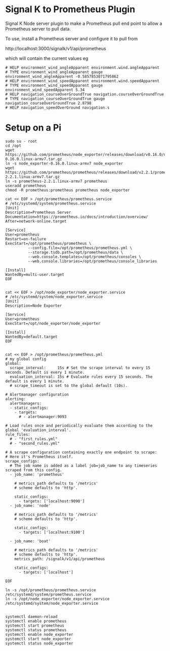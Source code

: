 # Signal K to Prometheus Plugin

Signal K Node server plugin to make a Prometheus pull end point to allow a Prometheus server to pull data.

To use, install a Prometheus server and configure it to pull from 

http://localhost:3000/signalk/v1/api/prometheus

which will contain the current values eg

    # HELP environment_wind_angleApparent environment.wind.angleApparent
    # TYPE environment_wind_angleApparent gauge
    environment_wind_angleApparent -0.5857853071795862
    # HELP environment_wind_speedApparent environment.wind.speedApparent
    # TYPE environment_wind_speedApparent gauge
    environment_wind_speedApparent 5.34
    # HELP navigation_courseOverGroundTrue navigation.courseOverGroundTrue
    # TYPE navigation_courseOverGroundTrue gauge
    navigation_courseOverGroundTrue 2.8798
    # HELP navigation_speedOverGround navigation.s


# Setup on a Pi


    sudo su - root
    cd /opt
    wget https://github.com/prometheus/node_exporter/releases/download/v0.16.0/node_exporter-0.16.0.linux-armv7.tar.gz
    ln -s node_exporter-0.16.0.linux-armv7 node_exporter
    wget https://github.com/prometheus/prometheus/releases/download/v2.2.1/prometheus-2.2.1.linux-armv7.tar.gz
    ln -s prometheus-2.2.1.linux-armv7 prometheus
    useradd prometheus
    chmod -R prometheus:prometheus prometheus node_exporter

    cat << EOF > /opt/prometheus/prometheus.service
    # /etc/systemd/system/prometheus.service
    [Unit]
    Description=Prometheus Server
    Documentation=https://prometheus.io/docs/introduction/overview/
    After=network-online.target

    [Service]
    User=prometheus
    Restart=on-failure
    ExecStart=/opt/prometheus/prometheus \
              --config.file=/opt/prometheus/prometheus.yml \
              --storage.tsdb.path=/opt/prometheus/data \
              --web.console.templates=/opt/prometheus/consoles \
              --web.console.libraries=/opt/prometheus/console_libraries

    [Install]
    WantedBy=multi-user.target
    EOF


    cat << EOF > /opt/node_exporter/node_exporter.service
    # /etc/systemd/system/node_exporter.service
    [Unit]
    Description=Node Exporter

    [Service]
    User=prometheus
    ExecStart=/opt/node_exporter/node_exporter

    [Install]
    WantedBy=default.target
    EOF


    cat << EOF > /opt/prometheus/prometheus.yml
    # my global config
    global:
      scrape_interval:     15s # Set the scrape interval to every 15 seconds. Default is every 1 minute.
      evaluation_interval: 15s # Evaluate rules every 15 seconds. The default is every 1 minute.
      # scrape_timeout is set to the global default (10s).

    # Alertmanager configuration
    alerting:
      alertmanagers:
      - static_configs:
        - targets:
          # - alertmanager:9093

    # Load rules once and periodically evaluate them according to the global 'evaluation_interval'.
    rule_files:
      # - "first_rules.yml"
      # - "second_rules.yml"

    # A scrape configuration containing exactly one endpoint to scrape:
    # Here it's Prometheus itself.
    scrape_configs:
      # The job name is added as a label job=job_name to any timeseries scraped from this config.
      - job_name: 'prometheus'

        # metrics_path defaults to '/metrics'
        # scheme defaults to 'http'.

        static_configs:
          - targets: ['localhost:9090']
      - job_name: 'node'

        # metrics_path defaults to '/metrics'
        # scheme defaults to 'http'.

        static_configs:
          - targets: ['localhost:9100']

      - job_name: 'boat'

        # metrics_path defaults to '/metrics'
        # scheme defaults to 'http'.
        metrics_path: /signalk/v1/api/prometheus

        static_configs:
          - targets: ['localhost']

    EOF

    ln -s /opt/prometheus/prometheus.service /etc/systemd/system/prometheus.service
    ln -s /opt/node_exporter/node_exporter.service /etc/systemd/system/node_exporter.service


    systemctl daemon-reload
    systemctl enable prometheus
    systemctl start prometheus
    systemctl status prometheus
    systemctl enable node_exporter
    systemctl start node_exporter
    systemctl status node_exporter




